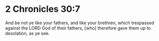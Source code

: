 # 2 Chronicles 30:7

And be not ye like your fathers, and like your brethren, which trespassed against the LORD God of their fathers, [who] therefore gave them up to desolation, as ye see.
